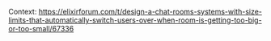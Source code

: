 Context: https://elixirforum.com/t/design-a-chat-rooms-systems-with-size-limits-that-automatically-switch-users-over-when-room-is-getting-too-big-or-too-small/67336
